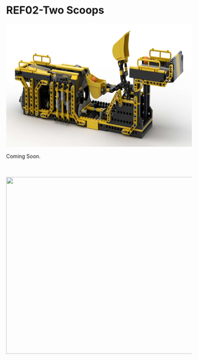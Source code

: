 <a name="README"></a>
# REF02-Two Scoops
<img width="720" height="335" src="https://github.com/rykfield/REF02-Two-Scoops/raw/master/Two%20Scoops%20-%20Banner%20Render.jpg">
<BR>

Coming Soon.

<BR><BR>
<img width="640" height="480" src="https://github.com/rykfield/REF02-Two-Scoops/raw/master/Two%20Scoops.gif">
